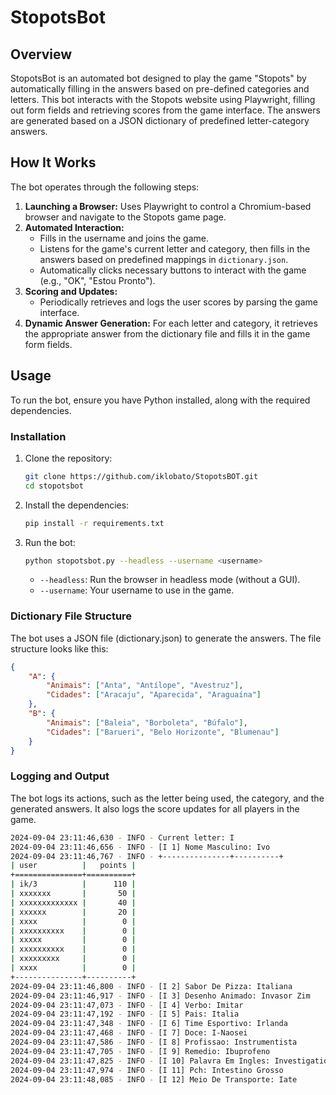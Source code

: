 # StopotsBot

## Overview
StopotsBot is an automated bot designed to play the game "Stopots" by automatically filling in the answers based on pre-defined categories and letters. This bot interacts with the Stopots website using Playwright, filling out form fields and retrieving scores from the game interface. The answers are generated based on a JSON dictionary of predefined letter-category answers.

## How It Works
The bot operates through the following steps:
1. **Launching a Browser:** Uses Playwright to control a Chromium-based browser and navigate to the Stopots game page.
2. **Automated Interaction:**
   - Fills in the username and joins the game.
   - Listens for the game's current letter and category, then fills in the answers based on predefined mappings in `dictionary.json`.
   - Automatically clicks necessary buttons to interact with the game (e.g., "OK", "Estou Pronto").
3. **Scoring and Updates:**
   - Periodically retrieves and logs the user scores by parsing the game interface.
4. **Dynamic Answer Generation:** For each letter and category, it retrieves the appropriate answer from the dictionary file and fills it in the game form fields.

## Usage
To run the bot, ensure you have Python installed, along with the required dependencies.

### Installation
1. Clone the repository:
   ```bash
   git clone https://github.com/iklobato/StopotsBOT.git
   cd stopotsbot
    ```
2. Install the dependencies:
    ```bash
    pip install -r requirements.txt
    ```
3. Run the bot:
    ```bash
    python stopotsbot.py --headless --username <username>
    ```
    - `--headless`: Run the browser in headless mode (without a GUI).
    - `--username`: Your username to use in the game.

### Dictionary File Structure
The bot uses a JSON file (dictionary.json) to generate the answers. The file structure looks like this:
```json
{
    "A": {
        "Animais": ["Anta", "Antílope", "Avestruz"],
        "Cidades": ["Aracaju", "Aparecida", "Araguaína"]
    },
    "B": {
        "Animais": ["Baleia", "Borboleta", "Búfalo"],
        "Cidades": ["Barueri", "Belo Horizonte", "Blumenau"]
    }
}
```

### Logging and Output
The bot logs its actions, such as the letter being used, the category, and the generated answers. It also logs the score updates for all players in the game.
```bash
2024-09-04 23:11:46,630 - INFO - Current letter: I
2024-09-04 23:11:46,656 - INFO - [I 1] Nome Masculino: Ivo
2024-09-04 23:11:46,767 - INFO - +---------------+----------+
| user          |   points |
+===============+==========+
| ik/3          |      110 |
| xxxxxxx       |       50 |
| xxxxxxxxxxxxx |       40 |
| xxxxxx        |       20 |
| xxxx          |        0 |
| xxxxxxxxxx    |        0 |
| xxxxx         |        0 |
| xxxxxxxxxx    |        0 |
| xxxxxxxxx     |        0 |
| xxxx          |        0 |
+---------------+----------+
2024-09-04 23:11:46,800 - INFO - [I 2] Sabor De Pizza: Italiana
2024-09-04 23:11:46,917 - INFO - [I 3] Desenho Animado: Invasor Zim
2024-09-04 23:11:47,073 - INFO - [I 4] Verbo: Imitar
2024-09-04 23:11:47,192 - INFO - [I 5] Pais: Italia
2024-09-04 23:11:47,348 - INFO - [I 6] Time Esportivo: Irlanda
2024-09-04 23:11:47,468 - INFO - [I 7] Doce: I-Naosei
2024-09-04 23:11:47,586 - INFO - [I 8] Profissao: Instrumentista
2024-09-04 23:11:47,705 - INFO - [I 9] Remedio: Ibuprofeno
2024-09-04 23:11:47,825 - INFO - [I 10] Palavra Em Ingles: Investigation
2024-09-04 23:11:47,974 - INFO - [I 11] Pch: Intestino Grosso
2024-09-04 23:11:48,085 - INFO - [I 12] Meio De Transporte: Iate
```